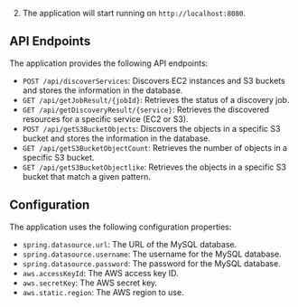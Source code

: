 2. The application will start running on `http://localhost:8080`.

## API Endpoints
The application provides the following API endpoints:

- `POST /api/discoverServices`: Discovers EC2 instances and S3 buckets and stores the information in the database.
- `GET /api/getJobResult/{jobId}`: Retrieves the status of a discovery job.
- `GET /api/getDiscoveryResult/{service}`: Retrieves the discovered resources for a specific service (EC2 or S3).
- `POST /api/getS3BucketObjects`: Discovers the objects in a specific S3 bucket and stores the information in the database.
- `GET /api/getS3BucketObjectCount`: Retrieves the number of objects in a specific S3 bucket.
- `GET /api/getS3BucketObjectlike`: Retrieves the objects in a specific S3 bucket that match a given pattern.

## Configuration
The application uses the following configuration properties:

- `spring.datasource.url`: The URL of the MySQL database.
- `spring.datasource.username`: The username for the MySQL database.
- `spring.datasource.password`: The password for the MySQL database.
- `aws.accessKeyId`: The AWS access key ID.
- `aws.secretKey`: The AWS secret key.
- `aws.static.region`: The AWS region to use.
